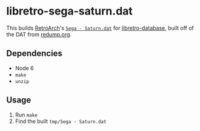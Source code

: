 # libretro-sega-saturn.dat

This builds [RetroArch](http://www.libretro.com/)'s [`Sega - Saturn.dat`](https://github.com/libretro/libretro-database/blob/master/dat/Sega%20-%20Saturn.dat) for [libretro-database](https://github.com/libretro/libretro-database), built off of the DAT from [redump.org](http://redump.org).

## Dependencies

- Node 6
- `make`
- `unzip`

## Usage

1. Run `make`
2. Find the built `tmp/Sega - Saturn.dat`
